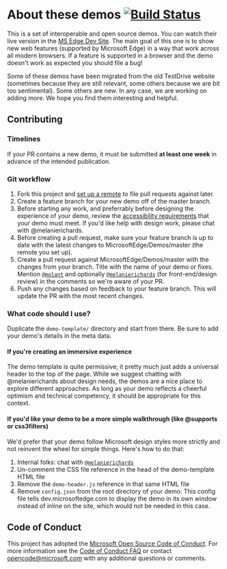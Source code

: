 # About these demos [![Build Status](https://travis-ci.org/MicrosoftEdge/Demos.svg?branch=master)](https://travis-ci.org/MicrosoftEdge/Demos)

This is a set of interoperable and open source demos. You can watch their live version in the [MS Edge Dev Site](https://dev.windows.com/en-us/microsoft-edge/testdrive/).
The main goal of this one is to show new web features (supported by Microsoft Edge) in a way that work across all modern browsers. If a feature
is supported in a browser and the demo doesn't work as expected you should file a bug!  

Some of these demos have been migrated from the old TestDrive website (sometimes because they are still relevant, some others because we are bit
too sentimental). Some others are new. In any case, we are working on adding more. We hope you find them interesting and helpful.

## Contributing

### Timelines

If your PR contains a new demo, it must be submitted **at least one week** in advance of the intended publication.

### Git workflow

1. Fork this project and [set up a remote](https://help.github.com/articles/configuring-a-remote-for-a-fork/) to file pull requests
against later.
2. Create a feature branch for your new demo off of the master branch.
3. Before starting any work, and preferrably before designing the experience of your demo, review the [accessibility requirements](.github/ACCESSIBILITY_REQS.md) that your demo must meet. If you'd like help with design work, please chat with @melanierichards.
4. Before creating a pull request, make sure your feature branch is up to date with the latest changes to MicrosoftEdge/Demos/master (the
remote you set up).
5. Create a pull request against MicrosoftEdge/Demos/master with the changes from your branch. Title with the name of your demo or fixes.
Mention [`@molant`](https://github.com/molant) and optionally [`@melanierichards`](https://github.com/melanierichards) (for front-end/design review) in the comments so we're aware of your PR.
6. Push any changes based on feedback to your feature branch. This will update the PR with the most recent changes.

### What code should I use?

Duplicate the `demo-template/` directory and start from there. Be sure to add your demo's details in the meta data.

#### If you're creating an immersive experience

The demo template is quite permissive; it pretty much just adds a universal header to the top of the page. While we suggest chatting with @melanierichards about design needs, the demos are a nice place to explore different approaches. As long as your demo reflects a cheerful optimism and technical competency, it should be appropriate for this context.

#### If you'd like your demo to be a more simple walkthrough (like @supports or css3filters)

We'd prefer that your demo follow Microsoft design styles more strictly and not reinvent the wheel for simple things. Here's how to do that:

1. Internal folks: chat with [`@melanierichards`](https://github.com/melanierichards)
2. Un-comment the CSS file reference in the head of the demo-template HTML file
3. Remove the `demo-header.js` reference in that same HTML file
4. Remove `config.json` from the root directory of your demo. This config file tells dev.microsoftedge.com to display the demo in its own window instead of inline on the site, which would not be needed in this case.

## Code of Conduct

This project has adopted the [Microsoft Open Source Code of Conduct](https://opensource.microsoft.com/codeofconduct/). For more information see the [Code of Conduct FAQ](https://opensource.microsoft.com/codeofconduct/faq/) or contact [opencode@microsoft.com](mailto:opencode@microsoft.com) with any additional questions or comments.